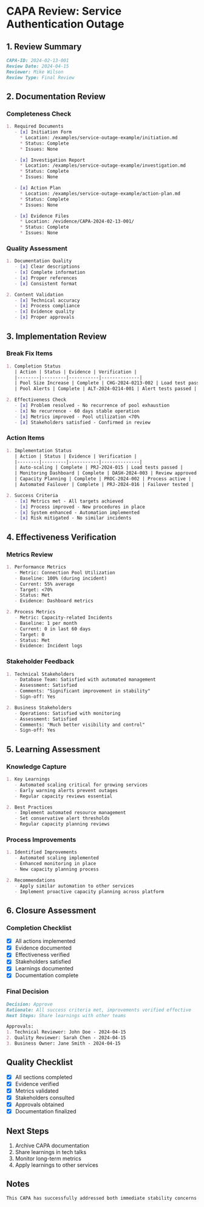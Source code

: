 # CAPA Review: Service Authentication Outage

## 1. Review Summary
```markdown
CAPA-ID: 2024-02-13-001
Review Date: 2024-04-15
Reviewer: Mike Wilson
Review Type: Final Review
```

## 2. Documentation Review

### Completeness Check
```markdown
1. Required Documents
   - [x] Initiation Form
     * Location: /examples/service-outage-example/initiation.md
     * Status: Complete
     * Issues: None

   - [x] Investigation Report
     * Location: /examples/service-outage-example/investigation.md
     * Status: Complete
     * Issues: None

   - [x] Action Plan
     * Location: /examples/service-outage-example/action-plan.md
     * Status: Complete
     * Issues: None

   - [x] Evidence Files
     * Location: /evidence/CAPA-2024-02-13-001/
     * Status: Complete
     * Issues: None
```

### Quality Assessment
```markdown
1. Documentation Quality
   - [x] Clear descriptions
   - [x] Complete information
   - [x] Proper references
   - [x] Consistent format

2. Content Validation
   - [x] Technical accuracy
   - [x] Process compliance
   - [x] Evidence quality
   - [x] Proper approvals
```

## 3. Implementation Review

### Break Fix Items
```markdown
1. Completion Status
   | Action | Status | Evidence | Verification |
   |--------|---------|-----------|--------------|
   | Pool Size Increase | Complete | CHG-2024-0213-002 | Load test passed |
   | Pool Alerts | Complete | ALT-2024-0214-001 | Alert tests passed |

2. Effectiveness Check
   - [x] Problem resolved - No recurrence of pool exhaustion
   - [x] No recurrence - 60 days stable operation
   - [x] Metrics improved - Pool utilization <70%
   - [x] Stakeholders satisfied - Confirmed in review
```

### Action Items
```markdown
1. Implementation Status
   | Action | Status | Evidence | Verification |
   |--------|---------|-----------|--------------|
   | Auto-scaling | Complete | PRJ-2024-015 | Load tests passed |
   | Monitoring Dashboard | Complete | DASH-2024-003 | Review approved |
   | Capacity Planning | Complete | PROC-2024-002 | Process active |
   | Automated Failover | Complete | PRJ-2024-016 | Failover tested |

2. Success Criteria
   - [x] Metrics met - All targets achieved
   - [x] Process improved - New procedures in place
   - [x] System enhanced - Automation implemented
   - [x] Risk mitigated - No similar incidents
```

## 4. Effectiveness Verification

### Metrics Review
```markdown
1. Performance Metrics
   - Metric: Connection Pool Utilization
   - Baseline: 100% (during incident)
   - Current: 55% average
   - Target: <70%
   - Status: Met
   - Evidence: Dashboard metrics

2. Process Metrics
   - Metric: Capacity-related Incidents
   - Baseline: 1 per month
   - Current: 0 in last 60 days
   - Target: 0
   - Status: Met
   - Evidence: Incident logs
```

### Stakeholder Feedback
```markdown
1. Technical Stakeholders
   - Database Team: Satisfied with automated management
   - Assessment: Satisfied
   - Comments: "Significant improvement in stability"
   - Sign-off: Yes

2. Business Stakeholders
   - Operations: Satisfied with monitoring
   - Assessment: Satisfied
   - Comments: "Much better visibility and control"
   - Sign-off: Yes
```

## 5. Learning Assessment

### Knowledge Capture
```markdown
1. Key Learnings
   - Automated scaling critical for growing services
   - Early warning alerts prevent outages
   - Regular capacity reviews essential

2. Best Practices
   - Implement automated resource management
   - Set conservative alert thresholds
   - Regular capacity planning reviews
```

### Process Improvements
```markdown
1. Identified Improvements
   - Automated scaling implemented
   - Enhanced monitoring in place
   - New capacity planning process

2. Recommendations
   - Apply similar automation to other services
   - Implement proactive capacity planning across platform
```

## 6. Closure Assessment

### Completion Checklist
- [x] All actions implemented
- [x] Evidence documented
- [x] Effectiveness verified
- [x] Stakeholders satisfied
- [x] Learnings documented
- [x] Documentation complete

### Final Decision
```markdown
Decision: Approve
Rationale: All success criteria met, improvements verified effective
Next Steps: Share learnings with other teams

Approvals:
1. Technical Reviewer: John Doe - 2024-04-15
2. Quality Reviewer: Sarah Chen - 2024-04-15
3. Business Owner: Jane Smith - 2024-04-15
```

## Quality Checklist
- [x] All sections completed
- [x] Evidence verified
- [x] Metrics validated
- [x] Stakeholders consulted
- [x] Approvals obtained
- [x] Documentation finalized

## Next Steps
1. Archive CAPA documentation
2. Share learnings in tech talks
3. Monitor long-term metrics
4. Apply learnings to other services

## Notes
```markdown
This CAPA has successfully addressed both immediate stability concerns and long-term resilience needs. The implemented automation and monitoring improvements provide a strong foundation for future growth.
